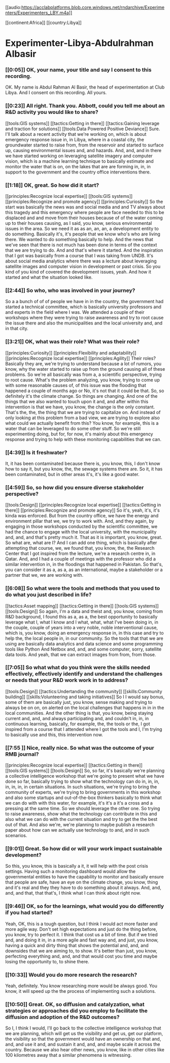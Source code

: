 [[audio:https://acclabplatforms.blob.core.windows.net/rndarchive/Experimenters/Experimenters_LBY.m4a]]

[[continent:Africa]]
[[country:Libya]]

# Experimenter\-Libya\-Abdulrahman Albasir

### [[0:05]]  OK, your name, your title and say I consent to this recording\.

OK\. My name is Abdul Rahman Al Basir, the head of experimentation at Club Libya\. And I consent on this recording\. All yours\.

### [[0:23]] All right\. Thank you\. Abbott, could you tell me about an R&D activity you would like to share?

[[tools:GIS systems]]
[[tactics:Getting in there]]
[[tactics:Gaining leverage and traction for solutions]]
[[tools:Data Powered Positive Deviance]]
Sure\. I'll talk about a recent activity that we're working on, which is about emergency response issue in, in Libya, where in a coastal city, the groundwater started to raise from, from the reservoir and started to surface up, causing environmental issues and, and hazards\. And, and, and in there we have started working on leveraging satellite imagery and computer vision, which is a machine learning technique to basically estimate and monitor the water that is on, on the lakes that are are forming in, in, in support to the government and the country office interventions there\.


### [[1:18]] OK, great\. So how did it start?

[[principles:Recognize local expertise]]
[[tools:GIS systems]]
[[principles:Recognize and promote agency]]
[[principles:Curiosity]]
So the start was basically the news was and social media and and TV always about this tragedy and this emergency where people are face needed to this to be displaced and and move from their houses because of of the water coming up to their houses causing, as I said, you know, serious environmental issues in the area\. So we need it as as an, an, an, a development entity to do something\. Basically it's, it's people that we know who's who are living there\. We wanted to do something basically to help\. And the news that we've seen that there is not much has been done in terms of the context that we are trying to do\. And and that's where it started\. And the inspiration that I got was basically from a course that I was taking from UNDB\. It's about social media analytics where there was a lecture about leveraging satellite images and computer vision in development or past crisis\. So you kind of you kind of covered the development issues, yeah\. And how it started and what the situation looked like\.


### [[2:44]] So who, who was involved in your journey?

So a a bunch of of of people we have in in the country, the government had started a technical committee, which is basically university professors and and experts in the field where I was\. We attended a couple of their workshops where they were trying to raise awareness and try to root cause the issue there and also the municipalities and the local university and, and in that city\.

### [[3:21]] OK, what was their role? What was their role?

[[principles:Curiosity]]
[[principles:Flexibility and adaptability]]
[[principles:Recognize local expertise]]
[[principles:Agility]]
Their roles? Basically they are, we're trying to understand because a lot of rumors, you know, why the water started to raise up from the ground causing all of these problems\. So we're all basically was from a, a scientific perspective, trying to root cause\. What's the problem analyzing, you know, trying to come up with some reasonable causes of, of this issue was the flooding that happened a couple of months ago or No, it's not that it could be that\. So, so definitely it's the climate change\. So things are changing\. And one of the things that we also wanted to touch upon it and, and after within this intervention is that we have, you know, the change is the only constant\. That's the, the, the thing that we are trying to capitalize on\. And instead of only looking at this problem from a bad view, we are trying to explore also what could we actually benefit from this? You know, for example, this is a water that can be leveraged to do some other stuff\. So we're still experimenting doing, but for, for now, it's mainly about this emergency response and trying to help with these monitoring capabilities that we can\.


### [[4:39]]  Is it freshwater?

It, it has been contaminated because there is, you know, this, I don't know how to say it, but you know, the, the sewage systems there are\. So it, it has been contaminated, but in other areas it's, it's like a good water\.

### [[4:59]] So, so how did you ensure diverse stakeholder perspective?

[[tools:Design]]
[[principles:Recognize local expertise]]
[[tactics:Getting in there]]
[[principles:Recognize and promote agency]]
So it's, yeah, it's, it's kinda was enforced\. But from the country office, we have the energy and environment pillar that we, we try to work with\. And, and they again, by engaging in those workshops conducted by the scientific committee, we had the chance to engage with the local university, with the municipality and, and, and that's pretty much it\. That as it is important, you know, great\. So what are, what are I? And I can add one thing, which is basically after attempting that course, we, we found that, you know, the, the Research Center that I got inspired from the lecture, we're a research centre in, in Qatar\. And, and I had a couple of meetings with the professor who did a similar intervention in, in the floodings that happened in Pakistan\. So that's, you can consider it as a, as a, as an international, maybe a stakeholder or a partner that we, we are working with\.


### [[6:08]] So what were the tools and methods that you used to do what you just described in life?

[[tactics:Asset mapping]]
[[tactics:Getting in there]]
[[tools:GIS systems]]
[[tools:Design]]
So again, I'm a data and theist and, you know, coming from R&D background, I found this as a, as a, the best opportunity to basically leverage what I, what I know and I what, what, what I've been doing in, in the couple, couple of years into a very noble, noble interventional cause, which is, you know, doing an emergency response in, in this case and try to help the, the local people in, in our community\. So the tools that that we are using are basically data analytics and data science and some programming tools like Python And Netbox and, and, and some computer, sorry, satellite data tools\. And yeah, that we can extract images from from, from those\.


### [[7:05]] So what what do you think were the skills needed effectively, effectively identify and understand the challenges or needs that your R&D work work in to address?

[[tools:Design]]
[[tactics:Undertanding the community]]
[[skills:Community building]]
[[skills:Volunteering and taking initiatives]]
So I I would say bonus, some of them are basically just, you know, sense making and trying to always be on on, on alerted on the local challenges that happens in in in the local communities\. And the other thing is that, you know, being staying current and, and, and always participating and, and couldn't in, in, in continuous learning, basically, for example, the, the tools or the, I got inspired from a course that I attended where I got the tools and I, I'm trying to basically use and this, this intervention now\.


### [[7:55 ]] Nice, really nice\. So what was the outcome of your RMB journal?

[[principles:Recognize local expertise]]
[[tactics:Getting in there]]
[[tools:GIS systems]]
[[tools:Design]]
So, so far, it's basically we're planning a collective intelligence workshop that we're going to present what we have done so far, basically trying to show what the technology can do in, in, in, in, in, in, in certain situations\. In such situations, we're trying to bring the community of experts, we're trying to bring governments in this workshop and also some startups and out\-of\-the\-box thinkers basically to think what we can do with with this water, for example, it's it's a it's a cross and a pressing at the same time\. So we should leverage the other one\. So trying to raise awareness, show what the technology can contribute in this and also what we can do with the current situation and try to get the the best out of that\. And also we're, we're planning to maybe publish a research paper about how can we actually use technology to and, and in such scenarios\.


### [[9:01]] Great\. So how did or will your work impact sustainable development?

So this, you know, this is basically a it, it will help with the post crisis settings\. Having such a monitoring dashboard would allow the governmental entities to have the capability to monitor and basically ensure that people are safe, have an eye on the climate change, you know, thing and it's real and they they have to do something about it always\. And, and, and, and that, that that's, I think what I can think about right now\.

### [[9:46]] OK, so for the learnings, what would you do differently if you had started?  
  
Yeah, OK, this is a tough question, but I think I would act more faster and more agile way\. Don't set high expectations and just do the thing before, you know, try to perfect it\. I think that cost us a bit of time\. But if we tried and, and doing it in, in a more agile and fast way and, and just, you know, having a quick and dirty thing that shows the potential and, and, and downsides that we are aiming to, to show\. It's better than just, you know, perfecting everything and, and, and that would cost you time and maybe losing the opportunity to, to shine there\.

### [[10:33]] Would you do more research the research?

Yeah, definitely\. You know researching more would be always good\. You know, it will speed up the the process of implementing such a solutions\.

### [[10:50]] Great\. OK, so diffusion and catalyzation, what strategies or approaches did you employ to facilitate the diffusion and adoption of the R&D outcomes?

So I, I think I would, I'll go back to the collective intelligence workshop that we are planning, which will get us the visibility and get us, get our platform, the visibility so that the government would have an ownership on that and, and, and use it and, and sustain it and, and, and maybe scale it across the country\. Because we also hear other news, you know, like in other cities like 100 kilometres away that a similar phenomena is witnessing\.

